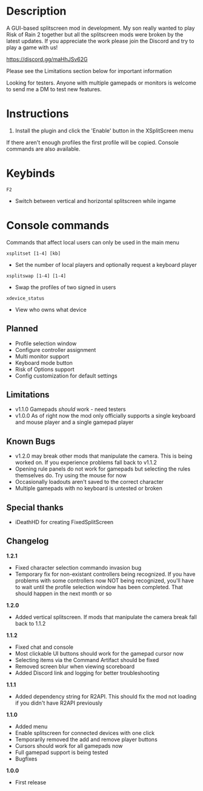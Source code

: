 # Description

A GUI-based splitscreen mod in development. My son really wanted to play Risk of Rain 2 together but all the splitscreen mods were broken by the latest updates. If you appreciate the work please join the Discord and try to play a game with us!

https://discord.gg/maHhJSv62G

Please see the Limitations section below for important information

Looking for testers. Anyone with multiple gamepads or monitors is welcome to send me a DM to test new features.

# Instructions

1. Install the plugin and click the 'Enable' button in the XSplitScreen menu

If there aren't enough profiles the first profile will be copied. Console commands are also available.

# Keybinds

`F2`

- Switch between vertical and horizontal splitscreen while ingame

# Console commands

Commands that affect local users can only be used in the main menu

`xsplitset [1-4] [kb]`

 - Set the number of local players and optionally request a keyboard player

`xsplitswap [1-4] [1-4]`

 - Swap the profiles of two signed in users

`xdevice_status`

 - View who owns what device

## Planned

- Profile selection window
- Configure controller assignment
- Multi monitor support
- Keyboard mode button
- Risk of Options support
- Config customization for default settings

## Limitations

- v1.1.0 Gamepads *should* work - need testers
- v1.0.0 As of right now the mod only officially supports a single keyboard and mouse player and a single gamepad player

## Known Bugs

- v1.2.0 may break other mods that manipulate the camera. This is being worked on. If you experience problems fall back to v1.1.2
- Opening rule panels do not work for gamepads but selecting the rules themselves do. Try using the mouse for now
- Occasionally loadouts aren't saved to the correct character
- Multiple gamepads with no keyboard is untested or broken

## Special thanks

- iDeathHD for creating FixedSplitScreen

## Changelog

**1.2.1**

- Fixed character selection commando invasion bug
- Temporary fix for non-existant controllers being recognized. If you have problems with some controllers now NOT being recognized, you'll have to wait until the profile selection window has been completed. That should happen in the next month or so

**1.2.0**

- Added vertical splitscreen. If mods that manipulate the camera break fall back to 1.1.2

**1.1.2**

- Fixed chat and console
- Most clickable UI buttons should work for the gamepad cursor now
- Selecting items via the Command Artifact should be fixed
- Removed screen blur when viewing scoreboard
- Added Discord link and logging for better troubleshooting

**1.1.1**

- Added dependency string for R2API. This should fix the mod not loading if you didn't have R2API previously

**1.1.0**

- Added menu
- Enable splitscreen for connected devices with one click
- Temporarily removed the add and remove player buttons
- Cursors should work for all gamepads now
- Full gamepad support is being tested
- Bugfixes

**1.0.0**

* First release

